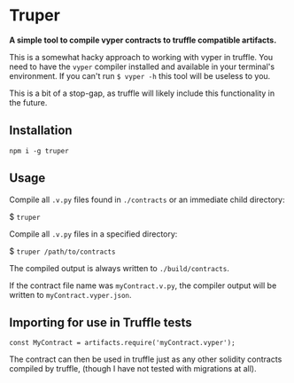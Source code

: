 # Truper

__A simple tool to compile vyper contracts to truffle compatible artifacts.__

This is a somewhat hacky approach to working with vyper in truffle. You need to have the `vyper` compiler installed and available in your terminal's environment. If you can't run `$ vyper -h` this tool will be useless to you. 

This is a bit of a stop-gap, as truffle will likely include this functionality in the future.

## Installation

`npm i -g truper`

## Usage

Compile all `.v.py` files found in `./contracts` or an immediate child directory:

$ `truper`

Compile all `.v.py` files in a specified directory:

$ `truper /path/to/contracts`

The compiled output is always written to `./build/contracts`.

If the contract file name was `myContract.v.py`, the compiler output will be written to `myContract.vyper.json`.

## Importing for use in Truffle tests

`const MyContract = artifacts.require('myContract.vyper');`

The contract can then be used in truffle just as any other solidity contracts compiled by truffle, (though I have not tested with migrations at all).